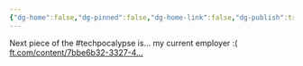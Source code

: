 ```yaml
---
{"dg-home":false,"dg-pinned":false,"dg-home-link":false,"dg-publish":true,"tags":["dgblip"],"disabled rules":["yaml-title","yaml-title-alias","file-name-heading"],"title":"philipp on mastodon @ 2023-02-21","created-date":"2023-02-21T15:14:06","id":109903376962364060,"updated-date":"2025-05-02T08:50:43","dg-path":"blips/109903376962364065.md","permalink":"/blips/109903376962364065/","dgPassFrontmatter":true}
---
```



Next piece of the #techpocalypse is... my current employer :( [ft.com/content/7bbe6b32-3327-4…](https://www.ft.com/content/7bbe6b32-3327-4a17-b7da-139814df2aba)



